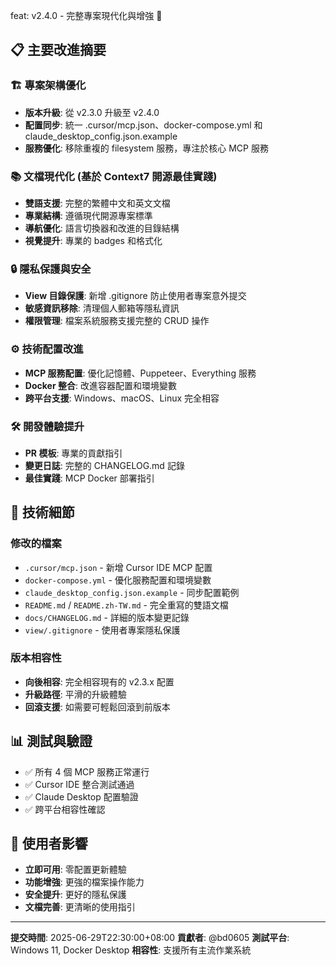 feat: v2.4.0 - 完整專案現代化與增強 🚀

## 📋 主要改進摘要

### 🏗️ 專案架構優化
- **版本升級**: 從 v2.3.0 升級至 v2.4.0
- **配置同步**: 統一 .cursor/mcp.json、docker-compose.yml 和 claude_desktop_config.json.example
- **服務優化**: 移除重複的 filesystem 服務，專注於核心 MCP 服務

### 📚 文檔現代化 (基於 Context7 開源最佳實踐)
- **雙語支援**: 完整的繁體中文和英文文檔
- **專業結構**: 遵循現代開源專案標準
- **導航優化**: 語言切換器和改進的目錄結構
- **視覺提升**: 專業的 badges 和格式化

### 🔒 隱私保護與安全
- **View 目錄保護**: 新增 .gitignore 防止使用者專案意外提交
- **敏感資訊移除**: 清理個人郵箱等隱私資訊
- **權限管理**: 檔案系統服務支援完整的 CRUD 操作

### ⚙️ 技術配置改進
- **MCP 服務配置**: 優化記憶體、Puppeteer、Everything 服務
- **Docker 整合**: 改進容器配置和環境變數
- **跨平台支援**: Windows、macOS、Linux 完全相容

### 🛠️ 開發體驗提升
- **PR 模板**: 專業的貢獻指引
- **變更日誌**: 完整的 CHANGELOG.md 記錄
- **最佳實踐**: MCP Docker 部署指引

## 🔧 技術細節

### 修改的檔案
- `.cursor/mcp.json` - 新增 Cursor IDE MCP 配置
- `docker-compose.yml` - 優化服務配置和環境變數
- `claude_desktop_config.json.example` - 同步配置範例
- `README.md` / `README.zh-TW.md` - 完全重寫的雙語文檔
- `docs/CHANGELOG.md` - 詳細的版本變更記錄
- `view/.gitignore` - 使用者專案隱私保護

### 版本相容性
- **向後相容**: 完全相容現有的 v2.3.x 配置
- **升級路徑**: 平滑的升級體驗
- **回滾支援**: 如需要可輕鬆回滾到前版本

## 📊 測試與驗證
- ✅ 所有 4 個 MCP 服務正常運行
- ✅ Cursor IDE 整合測試通過
- ✅ Claude Desktop 配置驗證
- ✅ 跨平台相容性確認

## 🎯 使用者影響
- **立即可用**: 零配置更新體驗
- **功能增強**: 更強的檔案操作能力
- **安全提升**: 更好的隱私保護
- **文檔完善**: 更清晰的使用指引

---

**提交時間**: 2025-06-29T22:30:00+08:00
**貢獻者**: @bd0605
**測試平台**: Windows 11, Docker Desktop
**相容性**: 支援所有主流作業系統 